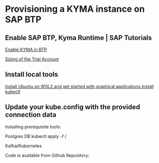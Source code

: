 # Provisioning a KYMA instance on SAP BTP

## Enable SAP BTP, Kyma Runtime | SAP Tutorials

[Enable KYMA in BTP](https://developers.sap.com/tutorials/cp-kyma-getting-started.html)

[Sizing of the Trial Account](https://help.sap.com/docs/btp/sap-business-technology-platform/about-trial-account)

## Install local tools

[Install Ubuntu on WSL2 and get started with graphical applications ](https://ubuntu.com/tutorials/install-ubuntu-on-wsl2-on-windows-11-with-gui-support#1-overview)
[Install kubectl](https://kubernetes.io/docs/tasks/tools/)

## Update your kube.config with the provided connection data

Installing prerequisite tools:

Postgres DB
kubectl apply -f /

Kafka/Kubernetes




Code is available from Github Repository:

